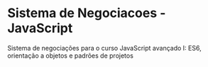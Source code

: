 # Sistema de Negociacoes - JavaScript
Sistema de negociações para o curso JavaScript avançado I:  ES6, orientação a objetos e padrões de projetos
